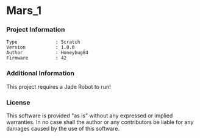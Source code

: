 Mars_1
================



### Project Information
```
Type              : Scratch
Version           : 1.0.0
Author            : Honeybug84
Firmware          : 42
```

### Additional Information
This project requires a Jade Robot to run!

### License
This software is provided "as is" without any expressed or implied warranties.  In no case shall the author or any contributors be liable for any damages caused by the use of this software.

